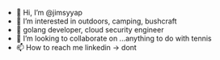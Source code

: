 - 👋 Hi, I’m @jimsyyap
- 👀 I’m interested in outdoors, camping, bushcraft
- 🌱 golang developer, cloud security engineer
- 💞️ I’m looking to collaborate on ...anything to do with tennis
- 📫 How to reach me linkedin -> dont

<!---
jimsyyap/jimsyyap is a ✨ special ✨ repository because its `README.md` (this file) appears on your GitHub profile.
You can click the Preview link to take a look at your changes.
--->
